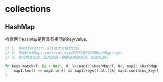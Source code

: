 # collections

## HashMap

检查两个`HashMap`是否具有相同的key/value.

```rust
// 1. 使用Iterator::all会大大缩短代码
// 2. 使用HashMap::contains_key优于检查的结果HashMap::get
// 3. 首先检查长度，因为这是一种最高效的测试，应首先进行

fn keys_match<T: Eq + Hash, U, V>(map1: &HashMap<T, U>, map2: &HashMap<T, V>) -> bool {
    map1.len() == map2.len() && map1.keys().all(|k| map2.contains_key(k))
}
```
